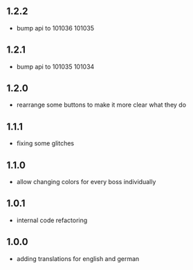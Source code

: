 ## 1.2.2
- bump api to 101036 101035


## 1.2.1
- bump api to 101035 101034

## 1.2.0
- rearrange some buttons to make it more clear what they do

## 1.1.1
- fixing some glitches

## 1.1.0
- allow changing colors for every boss individually

## 1.0.1
- internal code refactoring

## 1.0.0
- adding translations for english and german